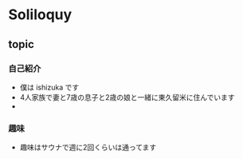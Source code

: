 # Soliloquy

## topic
### 自己紹介
- 僕は ishizuka です
- 4人家族で妻と7歳の息子と2歳の娘と一緒に東久留米に住んでいます
- 
### 趣味
 - 趣味はサウナで週に2回くらいは通ってます
